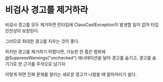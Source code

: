 # 비검사 경고를 제거하라

비검사 경고를 모두 제거하면 런타임에 ClassCastException이 발생할 일이 없어 타입 안전성이 보장된다.

그러므로 최대한 경고를 지우는 것이 좋다.

하지만 경고를 제거하기 어렵다면, 가능한 한 좁은 범위에 @SuppressWarnings("unchecked") 애너테이션을 달아 경고를 숨기고, 경고를 숨기기로 한 근거를 주석으로 남기자.

이렇게 하면 진짜 문제를 알리는 새로운 경고가 나왔을 때 알아차리기 쉽다.
